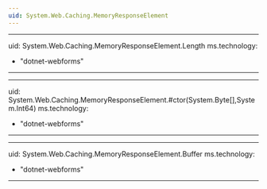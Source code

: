 ```yaml
---
uid: System.Web.Caching.MemoryResponseElement
---
```


---
uid: System.Web.Caching.MemoryResponseElement.Length
ms.technology: 
  - "dotnet-webforms"
---

---
uid: System.Web.Caching.MemoryResponseElement.#ctor(System.Byte[],System.Int64)
ms.technology: 
  - "dotnet-webforms"
---

---
uid: System.Web.Caching.MemoryResponseElement.Buffer
ms.technology: 
  - "dotnet-webforms"
---
